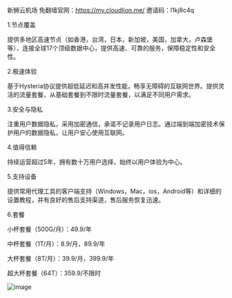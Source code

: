 新狮云机场
免翻墙官网：https://my.cloudlion.me/
邀请码：l1kj8c4q

1.节点覆盖
 
  提供多地区高速节点（如香港，台湾，日本，新加坡，美国，加拿大，卢森堡等），连接全球17个顶级数据中心，提供高速、可靠的服务，保障稳定性和安全性。

2.极速体验

  基于Hysteria协议提供超低延迟和高并发性能，畅享无障碍的互联网世界。提供灵活的流量套餐，从基础套餐到不限时流量套餐，以满足不同用户需求。

3.安全与隐私

  注重用户数据隐私，采用加密通信，承诺不记录用户日志。通过端到端加密技术保护用户的数据隐私，让用户安心使用互联网。

4.值得信赖

  持续运营超过5年，拥有数十万用户选择，始终以用户体验为中心。

5.支持设备

  提供常用代理工具的客户端支持（Windows，Mac，ios，Android等）和详细的设置教程，并有良好的售后支持渠道，售后服务恢复迅速。

6.套餐

  小杯套餐（500G/月）：49.9/年
  
  中杯套餐（1T/月）：8.9/月，89.9/年
  
  大杯套餐（8T/月）：39.9/月，399.9/年
  
  超大杯套餐（64T）：359.9/不限时

  ![image](https://github.com/user-attachments/assets/b28efb67-2a97-48e0-94dd-4d05928b4868)
